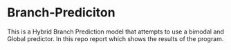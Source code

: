 # Branch-Prediciton

This is a Hybrid Branch Prediction model that attempts to use a bimodal and Global predictor. In this repo report which shows the results of the program.
